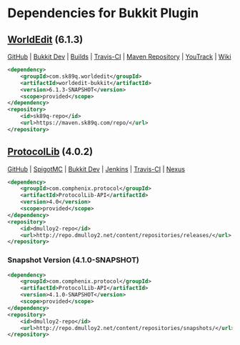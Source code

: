 # Dependencies for Bukkit Plugin

## [WorldEdit](https://www.enginehub.org/worldedit) (6.1.3)

[GitHub](https://github.com/sk89q/WorldEdit) |
[Bukkit Dev](http://dev.bukkit.org/bukkit-plugins/worldedit/) |
[Builds](http://builds.enginehub.org/job/worldedit) |
[Travis-CI](https://travis-ci.org/sk89q/WorldEdit) |
[Maven Repository](https://maven.sk89q.com/repo/) |
[YouTrack](http://dev.enginehub.org/youtrack/issues/WORLDEDIT) |
[Wiki](http://wiki.sk89q.com/wiki/WorldEdit)

```xml
<dependency>
    <groupId>com.sk89q.worldedit</groupId>
    <artifactId>worldedit-bukkit</artifactId>
    <version>6.1.3-SNAPSHOT</version>
    <scope>provided</scope>
</dependency>
<repository>
    <id>sk89q-repo</id>
    <url>https://maven.sk89q.com/repo/</url>
</repository>
```

## [ProtocolLib](https://www.spigotmc.org/resources/protocollib.1997/) (4.0.2)

[GitHub](https://github.com/dmulloy2/ProtocolLib) |
[SpigotMC](https://www.spigotmc.org/resources/protocollib.1997/) |
[Bukkit Dev](http://dev.bukkit.org/bukkit-plugins/protocollib/) |
[Jenkins](http://ci.dmulloy2.net/job/ProtocolLib/) |
[Travis-CI](https://travis-ci.org/dmulloy2/ProtocolLib) |
[Nexus](http://repo.dmulloy2.net/#view-repositories;releases%7Ebrowsestorage)

```xml
<dependency>
    <groupId>com.comphenix.protocol</groupId>
    <artifactId>ProtocolLib-API</artifactId>
    <version>4.0</version>
    <scope>provided</scope>
</dependency>
<repository>
    <id>dmulloy2-repo</id>
    <url>http://repo.dmulloy2.net/content/repositories/releases/</url>
</repository>
```

### Snapshot Version (4.1.0-SNAPSHOT)

```xml
<dependency>
    <groupId>com.comphenix.protocol</groupId>
    <artifactId>ProtocolLib-API</artifactId>
    <version>4.1.0-SNAPSHOT</version>
    <scope>provided</scope>
</dependency>
<repository>
    <id>dmulloy2-repo</id>
    <url>http://repo.dmulloy2.net/content/repositories/snapshots/</url>
</repository>
```
